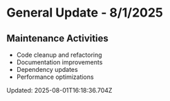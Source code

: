 # General Update - 8/1/2025

## Maintenance Activities

- Code cleanup and refactoring
- Documentation improvements
- Dependency updates
- Performance optimizations

Updated: 2025-08-01T16:18:36.704Z
